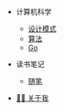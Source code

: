 * 计算机科学
  * [设计模式](PersonalGrowth/CS/DesignPattern/DesignPattern.md)
  * [算法](PersonalGrowth/CS/Algorithm/leetcode/README.md)
  * [Go](PersonalGrowth/CS/Go/istio.md)

* 读书笔记
  * [随笔](ReadingList/README.md)
  <!-- * [技术类](/ReadingList/tech.md) -->
  <!-- * [文学类](/ReadingList/literature.md) -->
  
<!-- * 知识分享 -->
  <!-- * [学习方法](sharing/learning.md) -->
  <!-- * [经验总结](sharing/experience.md) -->

<!-- * 个人成长 -->
  <!-- * [成长历程](growth/journey.md) -->
  <!-- * [目标计划](growth/goals.md)  -->

* [👨‍💻 关于我](/about.md)